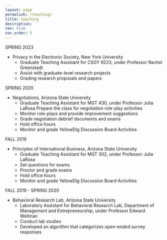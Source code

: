 ```yaml
---
layout: page
permalink: /teaching/
title: teaching
description: 
nav: true
nav_order: 5
---
```


SPRING 2023
- Privacy in the Electronic Society, New York University
    - Graduate Teaching Assistant for CSGY 9223, under Professor Rachel Greenstadt
    - Assist with graduate-level research projects 
    - Grading research proposals and papers

SPRING 2020
- Negotiations, Arizona State University
    - Graduate Teaching Assistant for MGT 430, under Professor Julia LaRosa
    Prepare the class for negotiation role-play activities
    - Monitor role-plays and provide improvement suggestions
    - Grade negotiation debrief documents and exams
    - Hold office hours
    - Monitor and grade YellowDig Discussion Board Activities


FALL 2019
- Principles of International Business, Arizona State University
    - Graduate Teaching Assistant for MGT 302, under Professor Julia LaRosa
    - Set questions for exams
    - Proctor and grade exams
    - Hold office hours
    - Monitor and grade YellowDig Discussion Board Activities

FALL 2019 - SPRING 2020
- Behavioral Research Lab, Arizona State University
    - Laboratory Assistant for Behavioral Research Lab, Department of Management and Entrepreneurship, under Professor Edward Wellman
    - Conduct lab studies
    - Developed an algorithm that categorizes open-ended survey responses